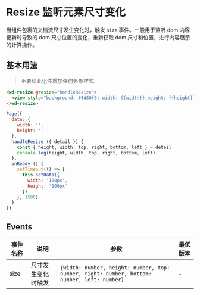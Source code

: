 <frame/>

#  Resize 监听元素尺寸变化

当组件包裹的文档流尺寸发生变化时，触发 `size` 事件。一般用于监听 dom 内容更新时导致的 dom 尺寸位置的变化，重新获取 dom 尺寸和位置，进行内容展示的计算操作。


## 基本用法

> 不要给此组件增加任何外部样式

```html
<wd-resize @resize="handleResize">
  <view style="background: #4d80f0; width: {{width}};height: {{height}}"></view>
</wd-resize>
```

```javascript
Page({
  data: {
    width: '',
    height: ''
  },
  handleResize ({ detail }) {
    const { height, width, top, right, bottom, left } = detail
    console.log(height, width, top, right, bottom, left)
  },
  onReady () {
    setTimeout(() => {
      this.setData({
        width: '100px',
        height: '100px'
      })
    }, 1500)
  }
})
```

## Events

| 事件名称 | 说明 | 参数 | 最低版本 |
|--------|------|-----|---------|
| size | 尺寸发生变化时触发 | `{width: number, height: number, top: number, right: number, bottom: number, left: number}` | - |
